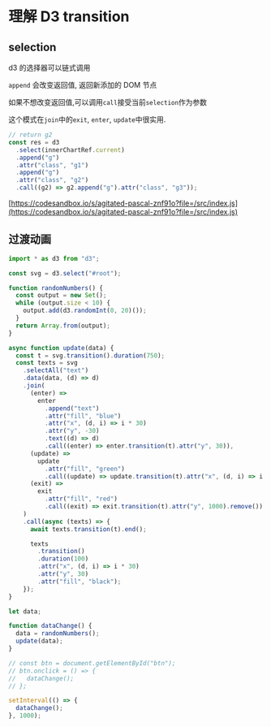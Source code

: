 # 理解 D3 transition

## selection

d3 的选择器可以链式调用

`append` 会改变返回值, 返回新添加的 DOM 节点

如果不想改变返回值,可以调用`call`接受当前`selection`作为参数

这个模式在`join`中的`exit`, `enter`, `update`中很实用.

```js
// return g2
const res = d3
  .select(innerChartRef.current)
  .append("g")
  .attr("class", "g1")
  .append("g")
  .attr("class", "g2")
  .call((g2) => g2.append("g").attr("class", "g3"));
```

[https://codesandbox.io/s/agitated-pascal-znf91o?file=/src/index.js](https://codesandbox.io/s/agitated-pascal-znf91o?file=/src/index.js)

## 过渡动画

```js
import * as d3 from "d3";

const svg = d3.select("#root");

function randomNumbers() {
  const output = new Set();
  while (output.size < 10) {
    output.add(d3.randomInt(0, 20)());
  }
  return Array.from(output);
}

async function update(data) {
  const t = svg.transition().duration(750);
  const texts = svg
    .selectAll("text")
    .data(data, (d) => d)
    .join(
      (enter) =>
        enter
          .append("text")
          .attr("fill", "blue")
          .attr("x", (d, i) => i * 30)
          .attr("y", -30)
          .text((d) => d)
          .call((enter) => enter.transition(t).attr("y", 30)),
      (update) =>
        update
          .attr("fill", "green")
          .call((update) => update.transition(t).attr("x", (d, i) => i * 30)),
      (exit) =>
        exit
          .attr("fill", "red")
          .call((exit) => exit.transition(t).attr("y", 1000).remove())
    )
    .call(async (texts) => {
      await texts.transition(t).end();

      texts
        .transition()
        .duration(100)
        .attr("x", (d, i) => i * 30)
        .attr("y", 30)
        .attr("fill", "black");
    });
}

let data;

function dataChange() {
  data = randomNumbers();
  update(data);
}

// const btn = document.getElementById("btn");
// btn.onclick = () => {
//   dataChange();
// };

setInterval(() => {
  dataChange();
}, 1000);
```
